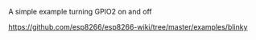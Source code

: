 A simple example turning GPIO2 on and off

https://github.com/esp8266/esp8266-wiki/tree/master/examples/blinky
